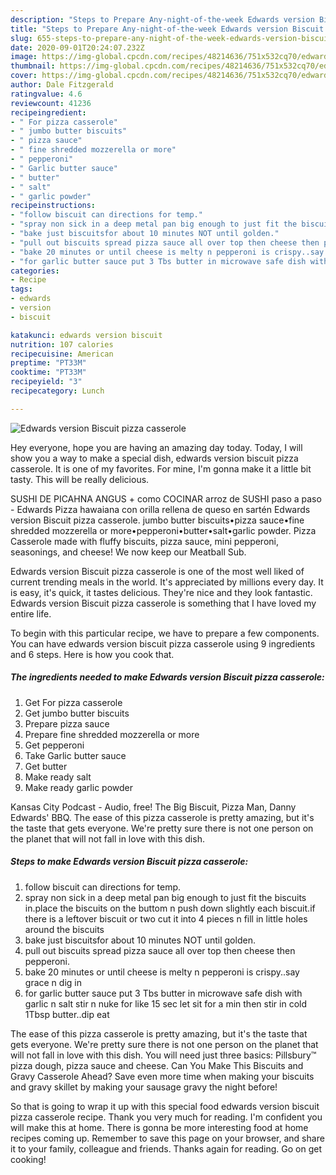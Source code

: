 ```yaml
---
description: "Steps to Prepare Any-night-of-the-week Edwards version Biscuit pizza casserole"
title: "Steps to Prepare Any-night-of-the-week Edwards version Biscuit pizza casserole"
slug: 655-steps-to-prepare-any-night-of-the-week-edwards-version-biscuit-pizza-casserole
date: 2020-09-01T20:24:07.232Z
image: https://img-global.cpcdn.com/recipes/48214636/751x532cq70/edwards-version-biscuit-pizza-casserole-recipe-main-photo.jpg
thumbnail: https://img-global.cpcdn.com/recipes/48214636/751x532cq70/edwards-version-biscuit-pizza-casserole-recipe-main-photo.jpg
cover: https://img-global.cpcdn.com/recipes/48214636/751x532cq70/edwards-version-biscuit-pizza-casserole-recipe-main-photo.jpg
author: Dale Fitzgerald
ratingvalue: 4.6
reviewcount: 41236
recipeingredient:
- " For pizza casserole"
- " jumbo butter biscuits"
- " pizza sauce"
- " fine shredded mozzerella or more"
- " pepperoni"
- " Garlic butter sauce"
- " butter"
- " salt"
- " garlic powder"
recipeinstructions:
- "follow biscuit can directions for temp."
- "spray non sick in a deep metal pan big enough to just fit the biscuits in.place the biscuits on the buttom n push down slightly each biscuit.if there is a leftover biscuit or two cut it into 4 pieces n fill in little holes around the biscuits"
- "bake just biscuitsfor about 10 minutes NOT until golden."
- "pull out biscuits spread pizza sauce all over top then cheese then pepperoni."
- "bake 20 minutes or until cheese is melty n pepperoni is crispy..say grace n dig in"
- "for garlic butter sauce put 3 Tbs butter in microwave safe dish with garlic n salt  stir n nuke for like 15 sec let sit for a min then stir in cold 1Tbsp butter..dip eat"
categories:
- Recipe
tags:
- edwards
- version
- biscuit

katakunci: edwards version biscuit 
nutrition: 107 calories
recipecuisine: American
preptime: "PT33M"
cooktime: "PT33M"
recipeyield: "3"
recipecategory: Lunch

---
```



![Edwards version Biscuit pizza casserole](https://img-global.cpcdn.com/recipes/48214636/751x532cq70/edwards-version-biscuit-pizza-casserole-recipe-main-photo.jpg)

Hey everyone, hope you are having an amazing day today. Today, I will show you a way to make a special dish, edwards version biscuit pizza casserole. It is one of my favorites. For mine, I'm gonna make it a little bit tasty. This will be really delicious.

SUSHI DE PICAHNA ANGUS + como COCINAR arroz de SUSHI paso a paso - Edwards Pizza hawaiana con orilla rellena de queso en sartén Edwards version Biscuit pizza casserole. jumbo butter biscuits•pizza sauce•fine shredded mozzerella or more•pepperoni•butter•salt•garlic powder. Pizza Casserole made with fluffy biscuits, pizza sauce, mini pepperoni, seasonings, and cheese! We now keep our Meatball Sub.

Edwards version Biscuit pizza casserole is one of the most well liked of current trending meals in the world. It's appreciated by millions every day. It is easy, it's quick, it tastes delicious. They're nice and they look fantastic. Edwards version Biscuit pizza casserole is something that I have loved my entire life.


To begin with this particular recipe, we have to prepare a few components. You can have edwards version biscuit pizza casserole using 9 ingredients and 6 steps. Here is how you cook that.

<!--inarticleads1-->

##### The ingredients needed to make Edwards version Biscuit pizza casserole:

1. Get  For pizza casserole
1. Get  jumbo butter biscuits
1. Prepare  pizza sauce
1. Prepare  fine shredded mozzerella or more
1. Get  pepperoni
1. Take  Garlic butter sauce
1. Get  butter
1. Make ready  salt
1. Make ready  garlic powder


Kansas City Podcast - Audio, free! The Big Biscuit, Pizza Man, Danny Edwards&#39; BBQ. The ease of this pizza casserole is pretty amazing, but it&#39;s the taste that gets everyone. We&#39;re pretty sure there is not one person on the planet that will not fall in love with this dish. 

<!--inarticleads2-->

##### Steps to make Edwards version Biscuit pizza casserole:

1. follow biscuit can directions for temp.
1. spray non sick in a deep metal pan big enough to just fit the biscuits in.place the biscuits on the buttom n push down slightly each biscuit.if there is a leftover biscuit or two cut it into 4 pieces n fill in little holes around the biscuits
1. bake just biscuitsfor about 10 minutes NOT until golden.
1. pull out biscuits spread pizza sauce all over top then cheese then pepperoni.
1. bake 20 minutes or until cheese is melty n pepperoni is crispy..say grace n dig in
1. for garlic butter sauce put 3 Tbs butter in microwave safe dish with garlic n salt  stir n nuke for like 15 sec let sit for a min then stir in cold 1Tbsp butter..dip eat


The ease of this pizza casserole is pretty amazing, but it&#39;s the taste that gets everyone. We&#39;re pretty sure there is not one person on the planet that will not fall in love with this dish. You will need just three basics: Pillsbury™ pizza dough, pizza sauce and cheese. Can You Make This Biscuits and Gravy Casserole Ahead? Save even more time when making your biscuits and gravy skillet by making your sausage gravy the night before! 

So that is going to wrap it up with this special food edwards version biscuit pizza casserole recipe. Thank you very much for reading. I'm confident you will make this at home. There is gonna be more interesting food at home recipes coming up. Remember to save this page on your browser, and share it to your family, colleague and friends. Thanks again for reading. Go on get cooking!
